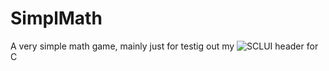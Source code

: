 # SimplMath

A very simple math game, mainly just for testig out my ![SCLUI](https://github.com/0x3alex/sclui) header for C
